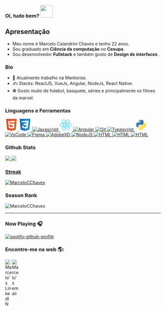 ### Oi, tudo bem? <img src="https://media.giphy.com/media/hvRJCLFzcasrR4ia7z/giphy.gif" width="40" height="40" />

## Apresentação
 - Meu nome é Marcelo Calandrini Chaves e tenho 22 anos.
 - Sou graduado em **Ciência da computação** no **Cesupa**.
 - Sou desenvolvedor **Fullstack** e também gosto de **Design de interfaces**  .

### Bio
- 💼 Atualmente trabalho na Mentorise.
- ✍ Stacks: ReactJS, VueJs, Angular, NodeJs, React Native.
- ⚽ Gosto muito de futebol, basquete, séries e principalmente os filmes da marvel.

### Linguagens e Ferramentas

<p align="left">
    <a
    href="https://developer.mozilla.org/pt-BR/docs/Web/HTML"
    target="_blank"
  >
    <img
      src="https://raw.githubusercontent.com/devicons/devicon/master/icons/html5/html5-original.svg"
      alt="HTML"
      width="40"
      height="40"
    />
  </a>
   <a
    href="https://developer.mozilla.org/pt-BR/docs/Web/HTML"
    target="_blank"
  >
  <a href="https://developer.mozilla.org/pt-BR/docs/Web/CSS" target="_blank">
    <img
      src="https://raw.githubusercontent.com/devicons/devicon/master/icons/css3/css3-original.svg"
      alt="CSS"
      width="40"
      height="40"
    />
  </a>
  <a href="https://www.javascript.com/" target="_blank">
    <img
      src="https://tadeuesteves.files.wordpress.com/2014/01/javascript-logo.png"
      alt="Javascript"
      width="40"
      height="40"
    />
  </a>
  <a href="https://pt-br.reactjs.org/" target="_blank">
    <img
      src="https://raw.githubusercontent.com/devicons/devicon/master/icons/react/react-original.svg"
      alt="React"
      width="40"
      height="40"
    />
  </a>
    <a href="https://angular.io/" target="_blank">
    <img
      src="https://upload.wikimedia.org/wikipedia/commons/thumb/c/cf/Angular_full_color_logo.svg/375px-Angular_full_color_logo.svg.png"
      alt="Angular"
      width="40"
      height="40"
    />
  </a>
    <a href="https://avatars.githubusercontent.com/u/6128107?s=200&v=4">
    <img
      src="https://avatars.githubusercontent.com/u/6128107?s=200&v=4"
      alt="Git"
      width="50"
      height="50"
    />
  </a>
  <a href="https://www.typescriptlang.org/" target="_blank">
    <img
      src="https://upload.wikimedia.org/wikipedia/commons/4/4c/Typescript_logo_2020.svg"
      alt="Typescript"
      width="40"
      height="40"
    />
  </a>
     <a href="https://www.python.org/" target="_blank">
    <img
      src="https://raw.githubusercontent.com/devicons/devicon/master/icons/python/python-original.svg"
      alt="Python"
      width="40"
      height="40"
    />
  </a>
  <a href="https://code.visualstudio.com/" target="_blank">
    <img
      src="https://upload.wikimedia.org/wikipedia/commons/thumb/9/9a/Visual_Studio_Code_1.35_icon.svg/512px-Visual_Studio_Code_1.35_icon.svg.png"
      alt="VsCode"
      width="40"
      height="40"
    />
  </a>
  <a href="https://www.figma.com/" target="_blank">
    <img
      src="https://i.pinimg.com/originals/a5/58/b4/a558b426cb8973523f37bbed94cf0f09.png"
      alt="Figma"
      width="40"
      height="40"
    />
  </a>
  <a href="https://upload.wikimedia.org/wikipedia/commons/c/c2/Adobe_XD_CC_icon.svg" target="_blank">
    <img
      src="https://upload.wikimedia.org/wikipedia/commons/c/c2/Adobe_XD_CC_icon.svg"
      alt="AdobeXD"
      width="40"
      height="40"
    />
  </a>
    <a href="https://upload.wikimedia.org/wikipedia/commons/d/d9/Node.js_logo.svg" target="_blank">
    <img
      src="https://upload.wikimedia.org/wikipedia/commons/d/d9/Node.js_logo.svg"
      alt="NodeJS"
      width="40"
      height="40"
    />
  </a>
    </a>
  <a
    href="https://pt.wikipedia.org/wiki/MySQL"
    target="_blank"
  >
    <img  src="https://s2.glbimg.com/79pd1VgUsjdDVho5YURl1kEaT3Y=/0x0:300x155/984x0/smart/filters:strip_icc()/i.s3.glbimg.com/v1/AUTH_08fbf48bc0524877943fe86e43087e7a/internal_photos/bs/2021/y/M/W5GFw3Qh2YwD5XkhUM2Q/2012-04-17-mysql-logos.gif"
      alt="HTML"
      width="40"
      height="40"
    />
  </a>
 <a
    href="https://git-scm.com/"
    target="_blank"
  >
    <img  src="https://git-scm.com/images/logos/downloads/Git-Icon-1788C.png"
      alt="HTML"
      width="40"
      height="40"
    />
  </a>
 <a
    href="https://www.cypress.io/"
    target="_blank"
  >
    <img  src="https://www.cypress.io/images/layouts/navbar-brand.svg"
      alt="HTML"
      width="40"
      height="40"
    />
  </a>
</p>

### Github Stats
<div>
  <a href="https://github.com/MarceloCChaves">
  <img height="180em" src="https://github-readme-stats.vercel.app/api?username=MarceloCChaves&show_icons=true&theme=dracula&include_all_commits=true&count_private=true"/>
  <img height="180em" src="https://github-readme-stats.vercel.app/api/top-langs/?username=MarceloCChaves&layout=compact&langs_count=7&theme=dracula"/>

### Streak
<p><img src="https://github-readme-streak-stats.herokuapp.com/?user=MarceloCChaves&theme=dracula&" alt="MarceloCChaves" height="250rem" />  <a href="https://github.com/ryo-ma/github-profile-trophy"></a> </p>

### Season Rank
<p><img src="https://github-profile-trophy.vercel.app/?username=MarceloCChaves&theme=dracula&" alt="MarceloCChaves" height="300rem" /></a> </p>

</div>

<hr/>

### Now Playing 🎧

[![spotify-github-profile](https://spotify-github-profile.vercel.app/api/view?uid=sirpumax&cover_image=true&theme=default&show_offline=false&background_color=121212&interchange=false)](https://github.com/kittinan/spotify-github-profile)


### Encontre-me na web 🌎:
 
<a href="https://www.linkedin.com/in/marcelocchaves/">
  <img align="left" alt="Marcelo's LinkedIN" width="22px" src="https://img.icons8.com/?size=512&id=xuvGCOXi8Wyg&format=png" />
</a>

<a href="mailto:Marcelochaves20000@gmail.com">
 <img align="left" alt="Marcelo's email" width="22px" src="https://cdn.pixabay.com/photo/2019/10/19/17/24/gmail-4561841_1280.png" />
</a>
